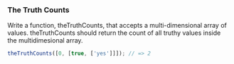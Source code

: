 ### The Truth Counts

Write a function, theTruthCounts, that accepts a multi-dimensional array of
values. theTruthCounts should return the count of all truthy values inside the
multidimesional array.

```javascript
theTruthCounts([0, [true, ['yes']]]); // => 2
```
